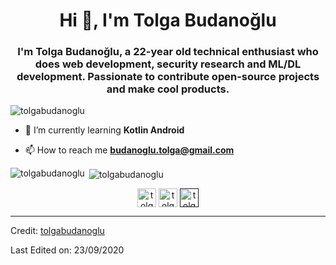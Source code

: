 <h1 align="center">Hi 👋, I'm Tolga Budanoğlu</h1>
<h3 align="center">I'm Tolga Budanoğlu, a 22-year old technical enthusiast who does web development, security research and ML/DL development. Passionate to contribute open-source projects and make cool products.</h3>

<p align="left"> <img src="https://komarev.com/ghpvc/?username=tolgabudanoglu" alt="tolgabudanoglu" /> </p>



- 🌱 I’m currently learning **Kotlin Android**

- 📫 How to reach me **budanoglu.tolga@gmail.com**



<img align="left" src="https://github-readme-stats.vercel.app/api/top-langs/?username=tolgabudanoglu&layout=compact&hide=html" alt="tolgabudanoglu" /></p>

<p>&nbsp;<img align="center" src="https://github-readme-stats.vercel.app/api?username=tolgabudanoglu&show_icons=true" alt="tolgabudanoglu" /></p>

<p align="center">
<a href="https://dev.to/tolgabudanoglu" target="blank"><img align="center" src="https://cdn.jsdelivr.net/npm/simple-icons@3.0.1/icons/dev-dot-to.svg" alt="tolgabudanoglu" height="30" width="30" /></a>
<a href="https://www.linkedin.com/in/tolga-budanoğlu/" target="blank"><img align="center" src="https://cdn.jsdelivr.net/npm/simple-icons@3.0.1/icons/linkedin.svg" alt="tolgabudanoglu" height="30" width="30" /></a>
<a href="" target="blank"><img align="center" src="https://cdn.jsdelivr.net/npm/simple-icons@3.0.1/icons/linkedin.svg" alt="tolgabudanoglu" height="30" width="30" /></a>


</p>

----
Credit: [tolgabudanoglu](https://github.com/tolgabudanoglu)

Last Edited on: 23/09/2020
